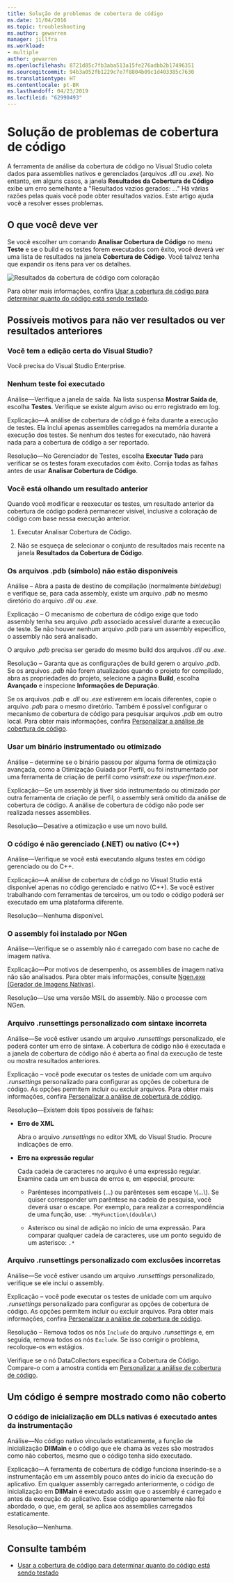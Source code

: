 ```yaml
---
title: Solução de problemas de cobertura de código
ms.date: 11/04/2016
ms.topic: troubleshooting
ms.author: gewarren
manager: jillfra
ms.workload:
- multiple
author: gewarren
ms.openlocfilehash: 8721d85c7fb3aba513a15fe276adbb2b17496351
ms.sourcegitcommit: 94b3a052fb1229c7e7f8804b09c1d403385c7630
ms.translationtype: HT
ms.contentlocale: pt-BR
ms.lasthandoff: 04/23/2019
ms.locfileid: "62990493"
---
```

# <a name="troubleshoot-code-coverage"></a>Solução de problemas de cobertura de código

A ferramenta de análise da cobertura de código no Visual Studio coleta dados para assemblies nativos e gerenciados (arquivos *.dll* ou *.exe*). No entanto, em alguns casos, a janela **Resultados da Cobertura de Código** exibe um erro semelhante a "Resultados vazios gerados: ..." Há várias razões pelas quais você pode obter resultados vazios. Este artigo ajuda você a resolver esses problemas.

## <a name="what-you-should-see"></a>O que você deve ver

Se você escolher um comando **Analisar Cobertura de Código** no menu **Teste** e se o build e os testes forem executados com êxito, você deverá ver uma lista de resultados na janela **Cobertura de Código**. Você talvez tenha que expandir os itens para ver os detalhes.

![Resultados da cobertura de código com coloração](../test/media/codecoverage1.png)

Para obter mais informações, confira [Usar a cobertura de código para determinar quanto do código está sendo testado](../test/using-code-coverage-to-determine-how-much-code-is-being-tested.md).

## <a name="possible-reasons-for-seeing-no-results-or-old-results"></a>Possíveis motivos para não ver resultados ou ver resultados anteriores

### <a name="do-you-have-the-right-edition-of-visual-studio"></a>Você tem a edição certa do Visual Studio?
 Você precisa do Visual Studio Enterprise.

### <a name="no-tests-were-executed"></a>Nenhum teste foi executado

Análise&mdash;Verifique a janela de saída. Na lista suspensa **Mostrar Saída de**, escolha **Testes**. Verifique se existe algum aviso ou erro registrado em log.

Explicação&mdash;A análise de cobertura de código é feita durante a execução de testes. Ela inclui apenas assemblies carregados na memória durante a execução dos testes. Se nenhum dos testes for executado, não haverá nada para a cobertura de código a ser reportado.

Resolução&mdash;No Gerenciador de Testes, escolha **Executar Tudo** para verificar se os testes foram executados com êxito. Corrija todas as falhas antes de usar **Analisar Cobertura de Código**.

### <a name="youre-looking-at-a-previous-result"></a>Você está olhando um resultado anterior

Quando você modificar e reexecutar os testes, um resultado anterior da cobertura de código poderá permanecer visível, inclusive a coloração de código com base nessa execução anterior.

1. Executar Analisar Cobertura de Código.

2. Não se esqueça de selecionar o conjunto de resultados mais recente na janela **Resultados da Cobertura de Código**.

### <a name="pdb-symbol-files-are-unavailable"></a>Os arquivos .pdb (símbolo) não estão disponíveis

Análise – Abra a pasta de destino de compilação (normalmente *bin\debug*) e verifique se, para cada assembly, existe um arquivo *.pdb* no mesmo diretório do arquivo *.dll* ou *.exe*.

Explicação – O mecanismo de cobertura de código exige que todo assembly tenha seu arquivo *.pdb* associado acessível durante a execução de teste. Se não houver nenhum arquivo *.pdb* para um assembly específico, o assembly não será analisado.

O arquivo *.pdb* precisa ser gerado do mesmo build dos arquivos *.dll* ou *.exe*.

Resolução – Garanta que as configurações de build gerem o arquivo *.pdb*. Se os arquivos *.pdb* não forem atualizados quando o projeto for compilado, abra as propriedades do projeto, selecione a página **Build**, escolha **Avançado** e inspecione **Informações de Depuração**.

Se os arquivos *.pdb* e *.dll* ou *.exe* estiverem em locais diferentes, copie o arquivo *.pdb* para o mesmo diretório. Também é possível configurar o mecanismo de cobertura de código para pesquisar arquivos *.pdb* em outro local. Para obter mais informações, confira [Personalizar a análise de cobertura de código](../test/customizing-code-coverage-analysis.md).

### <a name="use-an-instrumented-or-optimized-binary"></a>Usar um binário instrumentado ou otimizado

Análise – determine se o binário passou por alguma forma de otimização avançada, como a Otimização Guiada por Perfil, ou foi instrumentado por uma ferramenta de criação de perfil como *vsinstr.exe* ou *vsperfmon.exe*.

Explicação&mdash;Se um assembly já tiver sido instrumentado ou otimizado por outra ferramenta de criação de perfil, o assembly será omitido da análise de cobertura de código. A análise de cobertura de código não pode ser realizada nesses assemblies.

Resolução&mdash;Desative a otimização e use um novo build.

### <a name="code-is-not-managed-net-or-native-c-code"></a>O código é não gerenciado (.NET) ou nativo (C++)

Análise&mdash;Verifique se você está executando alguns testes em código gerenciado ou do C++.

Explicação&mdash;A análise de cobertura de código no Visual Studio está disponível apenas no código gerenciado e nativo (C++). Se você estiver trabalhando com ferramentas de terceiros, um ou todo o código poderá ser executado em uma plataforma diferente.

Resolução&mdash;Nenhuma disponível.

### <a name="assembly-has-been-installed-by-ngen"></a>O assembly foi instalado por NGen

Análise&mdash;Verifique se o assembly não é carregado com base no cache de imagem nativa.

Explicação&mdash;Por motivos de desempenho, os assemblies de imagem nativa não são analisados. Para obter mais informações, consulte [Ngen.exe (Gerador de Imagens Nativas)](/dotnet/framework/tools/ngen-exe-native-image-generator).

Resolução&mdash;Use uma versão MSIL do assembly. Não o processe com NGen.

### <a name="custom-runsettings-file-with-bad-syntax"></a>Arquivo .runsettings personalizado com sintaxe incorreta

Análise&mdash;Se você estiver usando um arquivo *.runsettings* personalizado, ele poderá conter um erro de sintaxe. A cobertura de código não é executada e a janela de cobertura de código não é aberta ao final da execução de teste ou mostra resultados anteriores.

Explicação – você pode executar os testes de unidade com um arquivo *.runsettings* personalizado para configurar as opções de cobertura de código. As opções permitem incluir ou excluir arquivos. Para obter mais informações, confira [Personalizar a análise de cobertura de código](../test/customizing-code-coverage-analysis.md).

Resolução&mdash;Existem dois tipos possíveis de falhas:

- **Erro de XML**

     Abra o arquivo *.runsettings* no editor XML do Visual Studio. Procure indicações de erro.

- **Erro na expressão regular**

     Cada cadeia de caracteres no arquivo é uma expressão regular. Examine cada um em busca de erros e, em especial, procure:

    - Parênteses incompatíveis (...) ou parênteses sem escape \\(…\\). Se quiser corresponder um parêntese na cadeia de pesquisa, você deverá usar o escape. Por exemplo, para realizar a correspondência de uma função, use: `.*MyFunction\(double\)`

    - Asterisco ou sinal de adição no início de uma expressão. Para comparar qualquer cadeia de caracteres, use um ponto seguido de um asterisco: `.*`

### <a name="custom-runsettings-file-with-incorrect-exclusions"></a>Arquivo .runsettings personalizado com exclusões incorretas

Análise&mdash;Se você estiver usando um arquivo *.runsettings* personalizado, verifique se ele inclui o assembly.

Explicação – você pode executar os testes de unidade com um arquivo *.runsettings* personalizado para configurar as opções de cobertura de código. As opções permitem incluir ou excluir arquivos. Para obter mais informações, confira [Personalizar a análise de cobertura de código](../test/customizing-code-coverage-analysis.md).

Resolução – Remova todos os nós `Include` do arquivo *.runsettings* e, em seguida, remova todos os nós `Exclude`. Se isso corrigir o problema, recoloque-os em estágios.

Verifique se o nó DataCollectors especifica a Cobertura de Código. Compare-o com a amostra contida em [Personalizar a análise de cobertura de código](../test/customizing-code-coverage-analysis.md).

## <a name="some-code-is-always-shown-as-not-covered"></a>Um código é sempre mostrado como não coberto

### <a name="initialization-code-in-native-dlls-is-executed-before-instrumentation"></a>O código de inicialização em DLLs nativas é executado antes da instrumentação

Análise&mdash;No código nativo vinculado estaticamente, a função de inicialização **DllMain** e o código que ele chama às vezes são mostrados como não cobertos, mesmo que o código tenha sido executado.

Explicação&mdash;A ferramenta de cobertura de código funciona inserindo-se a instrumentação em um assembly pouco antes do início da execução do aplicativo. Em qualquer assembly carregado anteriormente, o código de inicialização em **DllMain** é executado assim que o assembly é carregado e antes da execução do aplicativo. Esse código aparentemente não foi abordado, o que, em geral, se aplica aos assemblies carregados estaticamente.

Resolução&mdash;Nenhuma.

## <a name="see-also"></a>Consulte também

- [Usar a cobertura de código para determinar quanto do código está sendo testado](../test/using-code-coverage-to-determine-how-much-code-is-being-tested.md)